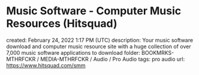 # Music Software - Computer Music Resources (Hitsquad)

created: February 24, 2022 1:17 PM (UTC)
description: Your music software download and computer music resource site with a huge collection of over 7,000 music software applications to download
folder: BOOKMRKS-MTHRFCKR / MEDIA-MTHRFCKR / Audio / Pro Audio
tags: pro audio
url: https://www.hitsquad.com/smm